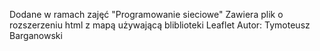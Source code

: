 Dodane w ramach zajęć "Programowanie sieciowe"
Zawiera plik o rozszerzeniu html z mapą używającą bliblioteki Leaflet
Autor: Tymoteusz Barganowski

